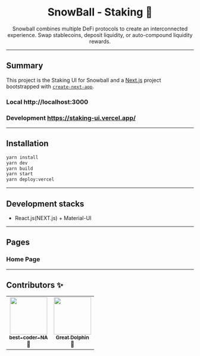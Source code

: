 <div align="center">
<h1>SnowBall - Staking 🎣</h1>

<p>Snowball combines multiple DeFi protocols to create an interconnected experience. Swap stablecoins, deposit liquidity, or auto-compound liquidity rewards.</p>
</div>

---

## Summary

This project is the Staking UI for Snowball and  a [Next.js](https://nextjs.org/) project bootstrapped with [`create-next-app`](https://github.com/vercel/next.js/tree/canary/packages/create-next-app).

### Local http://localhost:3000
### Development https://staking-ui.vercel.app/

---

## Installation

```bash
yarn install
yarn dev
yarn build
yarn start
yarn deploy:vercel
```
---
## Development stacks

- React.js(NEXT.js) + Material-UI
---

## Pages

### Home Page
---
## Contributors ✨

<!-- prettier-ignore-start -->
<!-- markdownlint-disable -->
<table>
  <tr>
    <td align="center"><a href="https://github.com/best-coder-NA"><img src="https://avatars.githubusercontent.com/u/62673755?v=4" width="100px;" alt=""/><br /><sub><b>best-coder-NA</b></sub></a><br />📖</td>
    <td align="center"><a href="https://github.com/thomashanahan"><img src="https://avatars.githubusercontent.com/u/45635459?s=460&u=ecd33db78c295da61ce28d2e92e5f4ca496598ae&v=4" width="100px;" alt=""/><br /><sub><b>Great Dolphin</b></sub></a><br />📖</td>
  </tr>
</table>

<!-- markdownlint-restore -->
<!-- prettier-ignore-end -->


